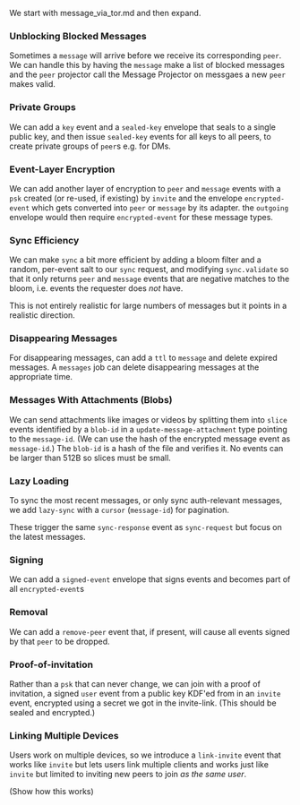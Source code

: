 We start with message_via_tor.md and then expand. 

### Unblocking Blocked Messages

Sometimes a `message` will arrive before we receive its corresponding `peer`. We can handle this by having the `message` make a list of blocked messages and the `peer` projector call the Message Projector on messgaes a new `peer` makes valid. 

### Private Groups

We can add a `key` event and a `sealed-key` envelope that seals to a single public key, and then issue `sealed-key` events for all keys to all peers, to create private groups of `peer`s e.g. for DMs.

### Event-Layer Encryption

We can add another layer of encryption to `peer` and `message` events with a `psk` created (or re-used, if existing) by `invite` and the envelope `encrypted-event` which gets converted into `peer` or `message` by its adapter. the `outgoing` envelope would then require `encrypted-event` for these message types.

### Sync Efficiency

We can make `sync` a bit more efficient by adding a bloom filter and a random, per-event salt to our `sync` request, and modifying `sync.validate` so that it only returns `peer` and `message` events that are negative matches to the bloom, i.e. events the requester does *not* have.

This is not entirely realistic for large numbers of messages but it points in a realistic direction.

### Disappearing Messages

For disappearing messages, can add a `ttl` to `message` and delete expired messages. A `messages` job can delete disappearing messages at the appropriate time.

### Messages With Attachments (Blobs)

We can send attachments like images or videos by splitting them into `slice` events identified by a `blob-id` in a `update-message-attachment` type pointing to the `message-id`. (We can use the hash of the encrypted message event as `message-id`.) The `blob-id` is a hash of the file and verifies it. No events can be larger than 512B so slices must be small. 

### Lazy Loading

To sync the most recent messages, or only sync auth-relevant messages, we add `lazy-sync` with a `cursor` (`message-id`) for pagination.

These trigger the same `sync-response` event as `sync-request` but focus on the latest messages.

### Signing

We can add a `signed-event` envelope that signs events and becomes part of all `encrypted-event`s 

### Removal

We can add a `remove-peer` event that, if present, will cause all events signed by that `peer` to be dropped.

### Proof-of-invitation

Rather than a `psk` that can never change, we can join with a proof of invitation, a signed `user` event from a public key KDF'ed from in an `invite` event, encrypted using a secret we got in the invite-link. (This should be sealed and encrypted.)

### Linking Multiple Devices

Users work on multiple devices, so we introduce a `link-invite` event that works like `invite` but lets users link multiple clients and works just like `invite` but limited to inviting new peers to join *as the same user*. 

(Show how this works)